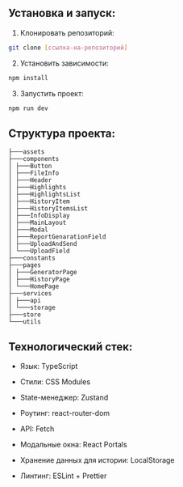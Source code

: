 ## Установка и запуск:

1. Клонировать репозиторий:

```bash
git clone [ссылка-на-репозиторий]
```

2. Установить зависимости:

```bash
npm install
```

3.  Запустить проект:

```bash
npm run dev
```

## Структура проекта:

```
├───assets
├───components
│ ├───Button
│ ├───FileInfo
│ ├───Header
│ ├───Highlights
│ ├───HighlightsList
│ ├───HistoryItem
│ ├───HistoryItemsList
│ ├───InfoDisplay
│ ├───MainLayout
│ ├───Modal
│ ├───ReportGenarationField
│ ├───UploadAndSend
│ └───UploadField
├───constants
├───pages
│ ├───GeneratorPage
│ ├───HistoryPage
│ └───HomePage
├───services
│ ├───api
│ └───storage
├───store
└───utils
```

## Технологический стек:

-   Язык: TypeScript

-   Стили: CSS Modules
-   State-менеджер: Zustand
-   Роутинг: react-router-dom
-   API: Fetch
-   Модальные окна: React Portals
-   Хранение данных для истории: LocalStorage
-   Линтинг: ESLint + Prettier
